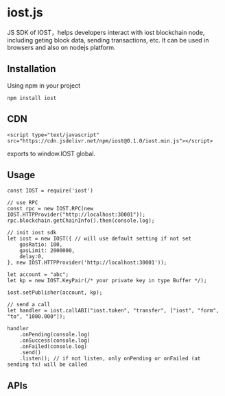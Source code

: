 # iost.js

JS SDK of IOST，helps developers interact with iost blockchain node, including geting block data, sending transactions, etc.
It can be used in browsers and also on nodejs platform.

## Installation
Using npm in your project
```
npm install iost
```

## CDN
```
<script type="text/javascript" src="https://cdn.jsdelivr.net/npm/iost@0.1.0/iost.min.js"></script>
```
exports to window.IOST global.

## Usage
```
const IOST = require('iost')

// use RPC
const rpc = new IOST.RPC(new IOST.HTTPProvider("http://localhost:30001"));
rpc.blockchain.getChainInfo().then(console.log);

// init iost sdk
let iost = new IOST({ // will use default setting if not set
    gasRatio: 100,
    gasLimit: 2000000,
    delay:0,
}, new IOST.HTTPProvider('http://localhost:30001'));

let account = "abc";
let kp = new IOST.KeyPair(/* your private key in type Buffer */);

iost.setPublisher(account, kp);

// send a call
let handler = iost.callABI("iost.token", "transfer", ["iost", "form", "to", "1000.000"]);

handler
    .onPending(console.log)
    .onSuccess(console.log)
    .onFailed(console.log)
    .send()
    .listen(); // if not listen, only onPending or onFailed (at sending tx) will be called
```
## APIs



